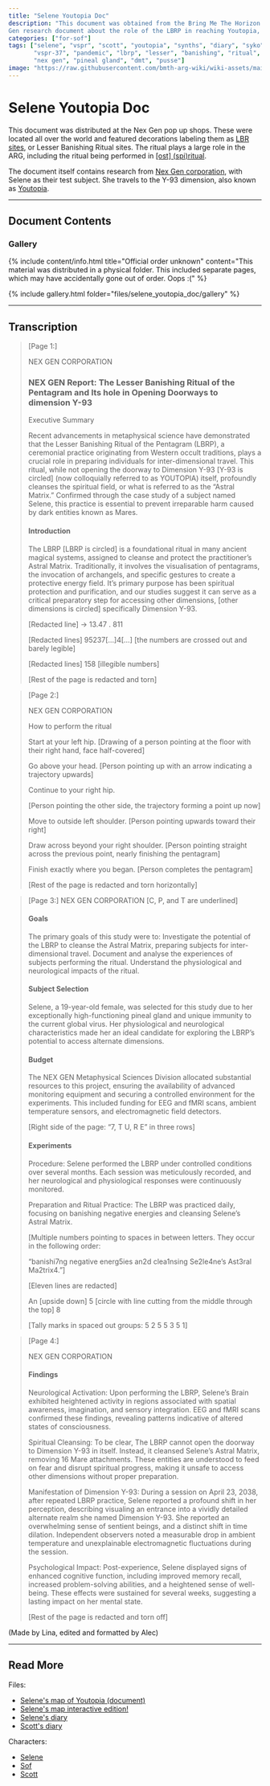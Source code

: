 ```yaml
---
title: "Selene Youtopia Doc"
description: "This document was obtained from the Bring Me The Horizon pop up shops all over the world. It's a Nex 
Gen research document about the role of the LBRP in reaching Youtopia, featuring Selene as a test subject."
categories: ["for-sof"]
tags: ["selene", "vspr", "scott", "youtopia", "synths", "diary", "syko", "for sof",  "files",
       "vspr-37", "pandemic", "lbrp", "lesser", "banishing", "ritual", "pentagram", "spiritual", 
       "nex gen", "pineal gland", "dmt", "pusse"]
image: "https://raw.githubusercontent.com/bmth-arg-wiki/wiki-assets/main/files/selene_youtopia_doc/doc-preview.png"
---
```


# Selene Youtopia Doc

This document was distributed at the Nex Gen pop up shops. These were located all over the world and featured 
decorations labeling them as [LBR sites](lbr_sites), or Lesser Banishing Ritual sites. The ritual plays a large role 
in the ARG, including the ritual being performed in [[ost] (spi)ritual](../music/song-spiritual).

The document itself contains research from [Nex Gen corporation](../lore/nex-gen-corporation), with Selene as their test 
subject. She travels to the Y-93 dimension, also known as [Youtopia](../lore/youtopia). 

***

## Document Contents

### Gallery

{% include content/info.html
title="Official order unknown"
content="This material was distributed in a physical folder. This included separate pages, which may have 
accidentally gone out of order. Oops :("
%}

{% include gallery.html folder="files/selene_youtopia_doc/gallery" %}

***

## Transcription

> [Page 1:]
>
> NEX GEN CORPORATION
>
> ### NEX GEN Report: The Lesser Banishing Ritual of the Pentagram and Its hole in Opening Doorways to dimension Y-93
>
> Executive Summary
>
> Recent advancements in metaphysical science have demonstrated that the Lesser Banishing Ritual of the Pentagram (LBRP), a ceremonial practice originating from Western occult traditions, plays a crucial role in preparing individuals for inter-dimensional travel. This ritual, while not opening the doorway to Dimension Y-93 [Y-93 is circled] (now colloquially referred to as YOUTOPIA) itself, profoundly cleanses the spiritual field, or what is referred to as the “Astral Matrix.” Confirmed through the case study of a subject named Selene, this practice is essential to prevent irreparable harm caused by dark entities known as Mares.
>
> #### Introduction
>
> The LBRP [LBRP is circled] is a foundational ritual in many ancient magical systems, assigned to cleanse and protect the practitioner’s Astral Matrix.
Traditionally, it involves the visualisation of pentagrams, the invocation of archangels, and specific gestures to create a protective energy field.
It’s primary purpose has been spiritual protection and purification, and our studies suggest it can serve as a critical preparatory step for accessing other dimensions, [other dimensions is circled] specifically Dimension Y-93.
>
> [Redacted line] -> 13.47 . 811
>
> [Redacted lines] 95237[…]4[…] [the numbers are crossed out and barely legible]
>
> [Redacted lines] 158 [illegible numbers]
>
> [Rest of the page is redacted and torn]

> [Page 2:]
>
> NEX GEN CORPORATION
>
> How to perform the ritual
>
> Start at your left hip.
> [Drawing of a person pointing at the floor with their right hand, face half-covered]
>
> Go above your head.
> [Person pointing up with an arrow indicating a trajectory upwards]
>
> Continue to your right hip.
>
> [Person pointing the other side, the trajectory forming a point up now]
>
> Move to outside left shoulder.
> [Person pointing upwards toward their right]
>
> Draw across beyond your right shoulder.
> [Person pointing straight across the previous point, nearly finishing the pentagram]
>
> Finish exactly where you began.
> [Person completes the pentagram]
>
> [Rest of the page is redacted and torn horizontally]

> [Page 3:]
> NEX GEN CORPORATION [C, P, and T are underlined]
>
> #### Goals
>
> The primary goals of this study were to:
> Investigate the potential of the LBRP to cleanse the Astral Matrix, preparing subjects for inter-dimensional travel.
> Document and analyse the experiences of subjects performing the ritual.
> Understand the physiological and neurological impacts of the ritual.
>
> #### Subject Selection
>
> Selene, a 19-year-old female, was selected for this study due to her exceptionally high-functioning pineal gland and unique immunity to the current global virus. Her physiological and neurological characteristics made her an ideal candidate for exploring the LBRP’s potential to access alternate dimensions.
>
> #### Budget
>
> The NEX GEN Metaphysical Sciences Division allocated substantial resources to this project, ensuring the availability of advanced monitoring equipment and securing a controlled environment for the experiments. This included funding for EEG and fMRI scans,  ambient temperature sensors, and electromagnetic field detectors.
>
> [Right side of the page: “7, T U, R E” in three rows]
>
> #### Experiments
>
> Procedure: Selene performed the LBRP under controlled conditions over several months. Each session was meticulously recorded, and her neurological and physiological responses were continuously monitored.
>
> Preparation and Ritual Practice: The LBRP was practiced daily, focusing on banishing negative energies and cleansing Selene’s Astral Matrix.
>
> [Multiple numbers pointing to spaces in between letters. They occur in the following order:
>
> “banishi7ng negative energ5ies an2d clea1nsing Se2le4ne’s Ast3ral Ma2trix4.”]
>
> [Eleven lines are redacted]
>
> An [upside down] 5 [circle with line cutting from the middle through the top] 8
>
> [Tally marks in spaced out groups: 5 2 5 5 3 5 1]

> [Page 4:]
>
> NEX GEN CORPORATION
>
> #### Findings
>
> Neurological Activation: Upon performing the LBRP, Selene’s Brain exhibited heightened activity in regions associated with spatial awareness, imagination, and sensory integration. EEG and fMRI scans confirmed these findings, revealing patterns indicative of altered states of consciousness.
>
> Spiritual Cleansing: To be clear, The LBRP cannot open the doorway to Dimension Y-93 in itself. Instead, it cleansed Selene’s Astral Matrix, removing 16 Mare attachments. These entities are understood to feed on fear and disrupt spiritual progress, making it unsafe to access other dimensions without proper preparation.
>
> Manifestation of Dimension Y-93: During a session on April 23, 2038, after repeated LBRP practice, Selene reported a profound shift in her perception, describing visualing an entrance into a vividly detailed alternate realm she named Dimension Y-93. She reported an overwhelming sense of sentient beings, and a distinct shift in time dilation. Independent observers noted a measurable drop in ambient temperature and unexplainable electromagnetic fluctuations during the session.
>
> Psychological Impact: Post-experience, Selene displayed signs of enhanced cognitive function, including improved memory recall, increased problem-solving abilities, and a heightened sense of well-being. These effects were sustained for several weeks, suggesting a lasting impact on her mental state.
>
> [Rest of the page is redacted and torn off]
>

(Made by Lina, edited and formatted by Alec)

***

## Read More

Files:

- [Selene's map of Youtopia (document)](selenes_map)
- [Selene's map interactive edition!](../map)
- [Selene's diary](selene_personal_journal)
- [Scott's diary](scott_personal_journal)

Characters:

- [Selene](../characters/selene)
- [Sof](../characters/sof)
- [Scott](../characters/syko)